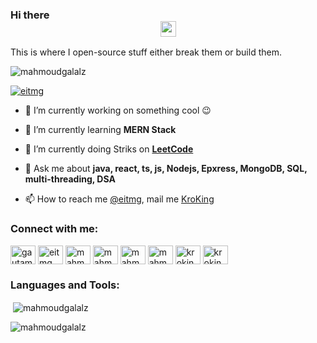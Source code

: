 ### Hi there <div align=center><a href="https://www.gautamkrishnar.com/"><img src="https://media.giphy.com/media/hvRJCLFzcasrR4ia7z/giphy.gif" width="25px"></a>
This is where I open-source stuff either break them or build them.
</div>
<p align="left"> <img src="https://komarev.com/ghpvc/?username=mahmoudgalalz&label=Profile%20views&color=0e75b6&style=flat" alt="mahmoudgalalz" /> </p>

<p align="left"> <a href="https://twitter.com/eitmg" target="blank"><img src="https://img.shields.io/twitter/follow/eitmg?logo=twitter&style=for-the-badge" alt="eitmg" /></a> </p>

- :telescope:  I’m currently working on something cool :wink:

- 🌱 I’m currently learning **MERN Stack**
- 🌱 I’m currently doing Striks on **[LeetCode](https://leetcode.com/kroking)**

- 💬 Ask me about **java, react, ts, js, Nodejs, Epxress, MongoDB, SQL, multi-threading, DSA**

- 📫 How to reach me [@eitmg](https://twitter.com/eitmg), mail me [KroKing](mailto:krooking0@gmail.com)

<h3 align="left">Connect with me:</h3>
<p align="left">
<a href="https://dev.to/mahmoudgalal" target="blank"><img align="center" src="https://cdn.jsdelivr.net/npm/simple-icons@3.0.1/icons/dev-dot-to.svg" alt="gautamkrishnar" height="30" width="40" /></a>
<a href="https://twitter.com/eitmg" target="blank"><img align="center" src="https://raw.githubusercontent.com/rahuldkjain/github-profile-readme-generator/master/src/images/icons/Social/twitter.svg" alt="eitmg" height="30" width="40" /></a>
<a href="https://linkedin.com/in/mahmoudgalalz" target="blank"><img align="center" src="https://raw.githubusercontent.com/rahuldkjain/github-profile-readme-generator/master/src/images/icons/Social/linked-in-alt.svg" alt="mahmoudgalalz" height="30" width="40" /></a>
<a href="https://stackoverflow.com/users/mahmoudgalalz" target="blank"><img align="center" src="https://raw.githubusercontent.com/rahuldkjain/github-profile-readme-generator/master/src/images/icons/Social/stack-overflow.svg" alt="mahmoudgalalz" height="30" width="40" /></a>
<a href="https://fb.com/mahmoudgalalzz" target="blank"><img align="center" src="https://raw.githubusercontent.com/rahuldkjain/github-profile-readme-generator/master/src/images/icons/Social/facebook.svg" alt="mahmoudgalalzz" height="30" width="40" /></a>
<a href="https://instagram.com/mahmoudgalalz" target="blank"><img align="center" src="https://raw.githubusercontent.com/rahuldkjain/github-profile-readme-generator/master/src/images/icons/Social/instagram.svg" alt="mahmoudgalalz" height="30" width="40" /></a>
<a href="https://codeforces.com/profile/kroking" target="blank"><img align="center" src="https://raw.githubusercontent.com/rahuldkjain/github-profile-readme-generator/master/src/images/icons/Social/codeforces.svg" alt="kroking" height="30" width="40" /></a>
<a href="https://www.leetcode.com/kroking" target="blank"><img align="center" src="https://raw.githubusercontent.com/rahuldkjain/github-profile-readme-generator/master/src/images/icons/Social/leet-code.svg" alt="kroking" height="30" width="40" /></a>
</p>

<h3 align="left">Languages and Tools:</h3>


<p>&nbsp;<img align="center" src="https://github-readme-stats.vercel.app/api?username=mahmoudgalalz&show_icons=true&locale=en" alt="mahmoudgalalz" /></p>

<p><img align="center" src="https://github-readme-streak-stats.herokuapp.com/?user=mahmoudgalalz&" alt="mahmoudgalalz" /></p>
